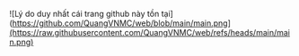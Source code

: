 ![Lý do duy nhất cái trang github này tồn tại](https://github.com/QuangVNMC/web/blob/main/main.png](https://raw.githubusercontent.com/QuangVNMC/web/refs/heads/main/main.png)

